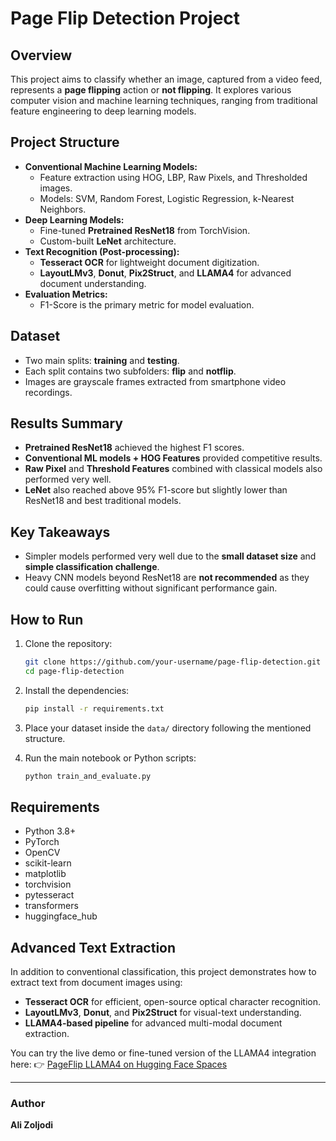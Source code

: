 # Page Flip Detection Project

## Overview
This project aims to classify whether an image, captured from a video feed, represents a **page flipping** action or **not flipping**. It explores various computer vision and machine learning techniques, ranging from traditional feature engineering to deep learning models.

## Project Structure
- **Conventional Machine Learning Models:**
  - Feature extraction using HOG, LBP, Raw Pixels, and Thresholded images.
  - Models: SVM, Random Forest, Logistic Regression, k-Nearest Neighbors.
- **Deep Learning Models:**
  - Fine-tuned **Pretrained ResNet18** from TorchVision.
  - Custom-built **LeNet** architecture.
- **Text Recognition (Post-processing):**
  - **Tesseract OCR** for lightweight document digitization.
  - **LayoutLMv3**, **Donut**, **Pix2Struct**, and **LLAMA4** for advanced document understanding.
- **Evaluation Metrics:**
  - F1-Score is the primary metric for model evaluation.

## Dataset
- Two main splits: **training** and **testing**.
- Each split contains two subfolders: **flip** and **notflip**.
- Images are grayscale frames extracted from smartphone video recordings.

## Results Summary
- **Pretrained ResNet18** achieved the highest F1 scores.
- **Conventional ML models + HOG Features** provided competitive results.
- **Raw Pixel** and **Threshold Features** combined with classical models also performed very well.
- **LeNet** also reached above 95% F1-score but slightly lower than ResNet18 and best traditional models.

## Key Takeaways
- Simpler models performed very well due to the **small dataset size** and **simple classification challenge**.
- Heavy CNN models beyond ResNet18 are **not recommended** as they could cause overfitting without significant performance gain.

## How to Run
1. Clone the repository:
   ```bash
   git clone https://github.com/your-username/page-flip-detection.git
   cd page-flip-detection
   ```

2. Install the dependencies:
   ```bash
   pip install -r requirements.txt
   ```

3. Place your dataset inside the `data/` directory following the mentioned structure.

4. Run the main notebook or Python scripts:
   ```bash
   python train_and_evaluate.py
   ```

## Requirements
- Python 3.8+
- PyTorch
- OpenCV
- scikit-learn
- matplotlib
- torchvision
- pytesseract
- transformers
- huggingface_hub

## Advanced Text Extraction
In addition to conventional classification, this project demonstrates how to extract text from document images using:
- **Tesseract OCR** for efficient, open-source optical character recognition.
- **LayoutLMv3**, **Donut**, and **Pix2Struct** for visual-text understanding.
- **LLAMA4-based pipeline** for advanced multi-modal document extraction.

You can try the live demo or fine-tuned version of the LLAMA4 integration here:
👉 [PageFlip LLAMA4 on Hugging Face Spaces]([https://huggingface.co/spaces/your-space/page-flip-llama4](https://huggingface.co/spaces/alizoljodi/LLM_OCR))

---

### Author
**Ali Zoljodi**
